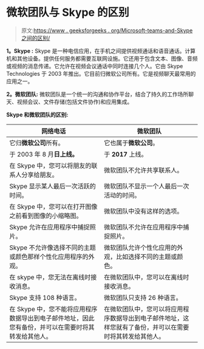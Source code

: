 # 微软团队与 Skype 的区别

> 原文:[https://www . geeksforgeeks . org/Microsoft-teams-and-Skype 之间的区别/](https://www.geeksforgeeks.org/difference-between-microsoft-teams-and-skype/)

**1。Skype :**
Skype 是一种电信应用，在手机之间提供视频通话和语音通话。计算机和其他设备。提供任何服务都需要互联网设施。它还用于包含文本、图像、音频或视频的消息传递。它允许在视频会议通话中同时连接几个人。它由 Skype Technologies 于 2003 年推出。它目前归微软公司所有。它是视频聊天最常用的应用之一。

**2。微软团队:**
微软团队是一个统一的沟通和协作平台，结合了持久的工作场所聊天、视频会议、文件存储(包括文件协作)和应用集成。

**Skype 和微软团队的区别:**

<center>

| 网络电话 | 微软团队 |
| --- | --- |
| 它归**微软公司**所有。 | 它也属于**微软公司**。 |
| 于 2003 年 8 月**日上线。** | 于 **2017** 上线。 |
| 在 Skype 中，您可以将朋友的联系人分享给朋友。 | 微软团队不允许共享联系人。 |
| Skype 显示某人最后一次活跃的时间。 | 微软团队不显示一个人最后一次活动的时间。 |
| 在 Skype 中，您可以在打开图像之前看到图像的小缩略图。 | 微软团队中没有这样的选项。 |
| Skype 允许在应用程序中捕捉照片。 | 微软团队不允许在应用程序中捕捉照片。 |
| Skype 不允许像选择不同的主题或颜色那样个性化应用程序的外观。 | 微软团队允许个性化应用的外观，比如选择不同的主题或颜色。 |
| 在 skype 中，您无法在离线时接收消息。 | 在微软团队中，您可以在离线时接收消息。 |
| Skype 支持 108 种语言。 | 微软团队只支持 26 种语言。 |
| 在 Skype 中，您不能将应用程序数据导出到电子邮件地址，因此您有备份，并可以在需要时将其转发给其他人。 | 在微软团队中，您可以将应用程序数据导出到电子邮件地址，这样您就有了备份，并可以在需要时将其转发给其他人。 |

</center>